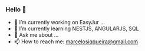 ### Hello 👋


- 🔭 I’m currently working on EasyJur ...
- 🌱 I’m currently learning NESTJS, ANGULARJS, SQL
- 💬 Ask me about ...
- 📫 How to reach me: marcelosiqqueira@gmail.com

